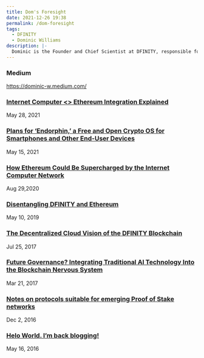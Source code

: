 ```yaml
---
title: Dom's Foresight
date: 2021-12-26 19:38
permalink: /dom-foresight
tags:
  - DFINITY
  - Dominic Williams
description: |-
  Dominic is the Founder and Chief Scientist at DFINITY, responsible for building the Internet Computer.
---
```


### Medium

https://dominic-w.medium.com/

### [Internet Computer <> Ethereum Integration Explained](https://medium.com/dfinity/internet-computer-ethereum-integration-explained-6967456e35f9)

May 28, 2021

### [Plans for ‘Endorphin,’ a Free and Open Crypto OS for Smartphones and Other End-User Devices](https://medium.com/dfinity/plans-for-endorphin-a-free-and-open-crypto-os-for-smartphones-and-other-end-user-devices-9ebb763a711e)

May 15, 2021

### [How Ethereum Could Be Supercharged by the Internet Computer Network](https://medium.com/dfinity/how-ethereum-could-be-supercharged-by-the-internet-computer-network-afc513bf15e1)

Aug 29,2020

### [Disentangling DFINITY and Ethereum](https://medium.com/dfinity/disentangling-dfinity-and-ethereum-dfa2151ad419)

May 10, 2019

### [The Decentralized Cloud Vision of the DFINITY Blockchain](https://medium.com/dfinity/the-decentralized-cloud-vision-of-the-dfinity-blockchain-f68449c49be2)

Jul 25, 2017

### [Future Governance? Integrating Traditional AI Technology Into the Blockchain Nervous System](https://medium.com/dfinity/future-governance-integrating-traditional-ai-technology-into-the-blockchain-nervous-system-825ababf9d9)

Mar 21, 2017

### [Notes on protocols suitable for emerging Proof of Stake networks](https://dominic-w.medium.com/notes-on-protocols-suitable-for-emerging-proof-of-stake-networks-9c5f67361860)

Dec 2, 2016

### [Helo World. I’m back blogging!](https://dominic-w.medium.com/helo-world-im-back-blogging-ae6ceacbc1d7)

May 16, 2016
